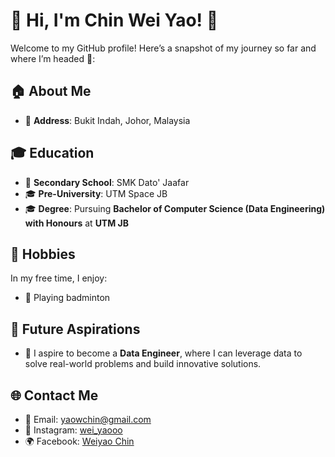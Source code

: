 # 🌟 Hi, I'm Chin Wei Yao! 👋  

Welcome to my GitHub profile! Here’s a snapshot of my journey so far and where I’m headed 🚀:  

## 🏠 **About Me**  
- 📍 **Address**: Bukit Indah, Johor, Malaysia  

## 🎓 **Education**  
- 🏫 **Secondary School**: SMK Dato' Jaafar  
- 🎓 **Pre-University**: UTM Space JB  
- 🎓 **Degree**: Pursuing **Bachelor of Computer Science (Data Engineering) with Honours** at **UTM JB**  

## 🎨 **Hobbies**  
In my free time, I enjoy:  
- 🏸 Playing badminton  

## 🌟 **Future Aspirations**  
- 🚀 I aspire to become a **Data Engineer**, where I can leverage data to solve real-world problems and build innovative solutions.  

## 🌐 **Contact Me**  
- 💌 Email: [yaowchin@gmail.com](mailto:yaowchin@gmail.com)  
- 📸 Instagram: [wei_yaooo](https://instagram.com/wei_yaooo)  
- 🌍 Facebook: [Weiyao Chin](https://facebook.com/WeiyaoChin)  
